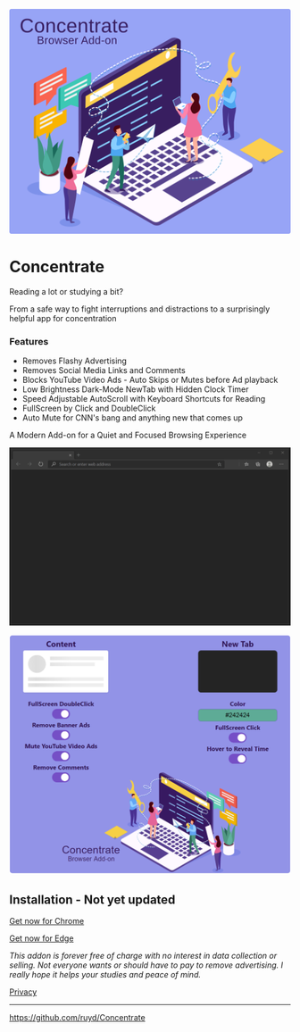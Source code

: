 ![Image](images/Concentrate.svg)

# Concentrate

Reading a lot or studying a bit?

From a safe way to fight interruptions and distractions to a surprisingly helpful app for concentration

### Features

- Removes Flashy Advertising
- Removes Social Media Links and Comments
- Blocks YouTube Video Ads - Auto Skips or Mutes before Ad playback
- Low Brightness Dark-Mode NewTab with Hidden Clock Timer
- Speed Adjustable AutoScroll with Keyboard Shortcuts for Reading
- FullScreen by Click and DoubleClick
- Auto Mute for CNN's bang and anything new that comes up

A Modern Add-on for a Quiet and Focused Browsing Experience

![Image](visuals/ConcentrateUI.gif)

![Image](visuals/Options.png)

## Installation - Not yet updated

[Get now for Chrome](https://chrome.google.com/webstore/detail/goecnaonchbggnbifdlgcdflabaiilpj)

[Get now for Edge](https://microsoftedge.microsoft.com/addons/detail/mmlolmfkhnilblibmnalmkinojfpcckh)

_This addon is forever free of charge with no interest in data collection or selling. Not everyone wants or should have to pay to remove advertising. I really hope it helps your studies and peace of mind._

[Privacy](PRIVACY.TXT)

---

https://github.com/ruyd/Concentrate
